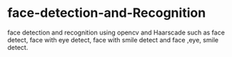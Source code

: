 # face-detection-and-Recognition
face detection and recognition using opencv  and Haarscade such as face detect, face with eye detect, face with smile detect and face ,eye, smile detect.
